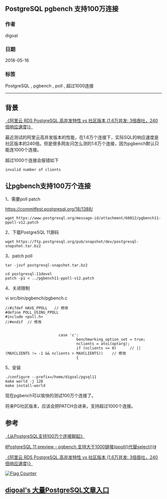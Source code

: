 ## PostgreSQL pgbench 支持100万连接    
                                                           
### 作者                                                           
digoal                                                           
                                                           
### 日期                                                           
2018-05-16                                                         
                                                           
### 标签                                                           
PostgreSQL , pgbench , poll , 超过1000连接       
                                                           
----                                                           
                                                           
## 背景        
[《阿里云 RDS PostgreSQL 高并发特性 vs 社区版本 (1.6万并发: 3倍吞吐，240倍响应速度)》](../201805/20180505_07.md)    
  
最近测试的阿里云高并发版本的性能，在1.6万个连接下，实际SQL的响应速度是社区版本的240倍。但是很多网友问怎么测的1.6万个连接，因为pgbench默认只能连1000个连接。  
  
超过1000个连接会报错如下  
  
```  
invalid number of clients  
```  
  
## 让pgbench支持100万个连接  
  
1、需要poll patch  
  
https://commitfest.postgresql.org/18/1388/  
  
```  
wget https://www.postgresql.org/message-id/attachment/60012/pgbench11-ppoll-v12.patch  
```  
  
2、下载PostgreSQL 11源码  
  
```  
wget https://ftp.postgresql.org/pub/snapshot/dev/postgresql-snapshot.tar.bz2  
```  
  
3、patch poll  
  
```  
tar -jxvf postgresql-snapshot.tar.bz2  
  
cd postgresql-11devel  
patch -p1 < ../pgbench11-ppoll-v12.patch  
```  
  
4、关闭限制  
  
vi src/bin/pgbench/pgbench.c  
  
```  
//#ifdef HAVE_PPOLL   // 修改  
#define POLL_USING_PPOLL  
#include <poll.h>  
//#endif  // 修改  
  
  
                        case 'c':  
                                benchmarking_option_set = true;  
                                nclients = atoi(optarg);  
                                if (nclients <= 0)      // || (MAXCLIENTS != -1 && nclients > MAXCLIENTS))    // 修改  
                                {  
```  
  
5、安装  
  
```  
./configure --prefix=/home/digoal/pgsql11  
make world -j 128  
make install-world  
```  
  
现在pgbench可以愉快的测试100万个连接了。  
  
将来PG社区版本，应该会把PATCH合进来，支持超过1000个连接。   
  
## 参考  
  
[《从PostgreSQL支持100万个连接聊起》](../201608/20160805_01.md)    
  
[《PostgreSQL 11 preview - pgbench 支持大于1000链接(ppoll()代替select())》](../201803/20180325_03.md)    
  
[《阿里云 RDS PostgreSQL 高并发特性 vs 社区版本 (1.6万并发: 3倍吞吐，240倍响应速度)》](../201805/20180505_07.md)    
  
<a rel="nofollow" href="http://info.flagcounter.com/h9V1"  ><img src="http://s03.flagcounter.com/count/h9V1/bg_FFFFFF/txt_000000/border_CCCCCC/columns_2/maxflags_12/viewers_0/labels_0/pageviews_0/flags_0/"  alt="Flag Counter"  border="0"  ></a>  
  
  
  
  
  
  
## [digoal's 大量PostgreSQL文章入口](https://github.com/digoal/blog/blob/master/README.md "22709685feb7cab07d30f30387f0a9ae")
  
